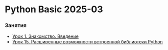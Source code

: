 # Python Basic 2025-03


### Занятия

- [Урок 1. Знакомство. Введение](lessons/lesson.01/)
- [Урок 15. Расширенные возможности встроенной библиотеки Python](lessons/lesson.15/)
